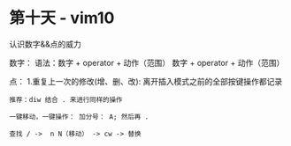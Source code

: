 # 第十天 - vim10

认识数字&&点的威力

数字：
语法：数字 + operator + 动作（范围）
数字 + operator + 动作（范围）

点： 1.重复上一次的修改(增、删、改): 离开插入模式之前的全部按键操作都记录

    推荐：diw 结合 . 来进行同样的操作

    一键移动，一键操作： 加分号： A; 然后再 .

    查找 / ->  n N（移动） -> cw -> 替换
